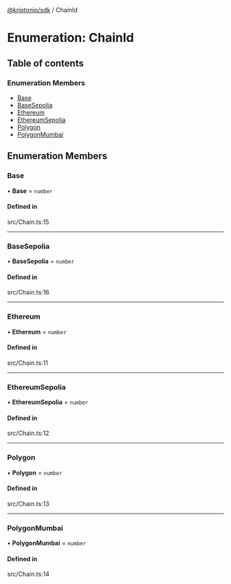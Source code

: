 [@kriptonio/sdk](../README.md) / ChainId

# Enumeration: ChainId

## Table of contents

### Enumeration Members

- [Base](ChainId.md#base)
- [BaseSepolia](ChainId.md#basesepolia)
- [Ethereum](ChainId.md#ethereum)
- [EthereumSepolia](ChainId.md#ethereumsepolia)
- [Polygon](ChainId.md#polygon)
- [PolygonMumbai](ChainId.md#polygonmumbai)

## Enumeration Members

### Base

• **Base** = `number`

#### Defined in

src/Chain.ts:15

___

### BaseSepolia

• **BaseSepolia** = `number`

#### Defined in

src/Chain.ts:16

___

### Ethereum

• **Ethereum** = `number`

#### Defined in

src/Chain.ts:11

___

### EthereumSepolia

• **EthereumSepolia** = `number`

#### Defined in

src/Chain.ts:12

___

### Polygon

• **Polygon** = `number`

#### Defined in

src/Chain.ts:13

___

### PolygonMumbai

• **PolygonMumbai** = `number`

#### Defined in

src/Chain.ts:14

